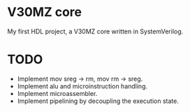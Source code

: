 # V30MZ core

My first HDL project, a V30MZ core written in SystemVerilog.

# TODO

* Implement mov sreg -> rm, mov rm -> sreg.
* Implement alu and microinstruction handling.
* Implement microassembler.
* Implement pipelining by decoupling the execution state.
